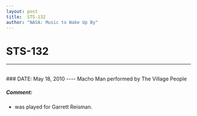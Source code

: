 ```yaml
---
layout: post
title:  STS-132
author: "NASA: Music to Wake Up By"
---
```


# STS-132
----
<br/>
### DATE: May 18, 2010
----
Macho Man performed by The Village People

##### Comment:
* was played for Garrett Reisman.
